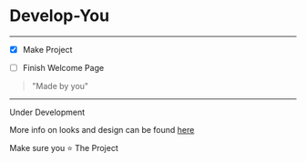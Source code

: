 # Develop-You
***

- [X] Make Project
- [ ] Finish Welcome Page

 
>"Made by you"

***
<p>Under Development</p>

More info on looks and design can be found [here](https://github.com/besupernow/Develop-You/blob/master/moreinfo.md)


Make sure you :star: The Project

